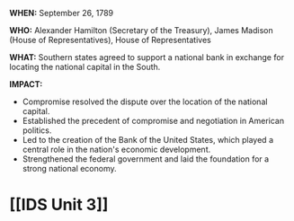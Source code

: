 **WHEN:** September 26, 1789

**WHO:** Alexander Hamilton (Secretary of the Treasury), James Madison (House of Representatives), House of Representatives

**WHAT:** Southern states agreed to support a national bank in exchange for locating the national capital in the South.

**IMPACT:**
* Compromise resolved the dispute over the location of the national capital.
* Established the precedent of compromise and negotiation in American politics.
* Led to the creation of the Bank of the United States, which played a central role in the nation's economic development.
* Strengthened the federal government and laid the foundation for a strong national economy.
# [[IDS Unit 3]]